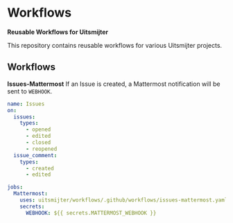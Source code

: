 # Workflows
**Reusable Workflows for Uitsmijter**

This repository contains reusable workflows for various Uitsmijter projects.

## Workflows
**Issues-Mattermost**
If an Issue is created, a Mattermost notification will be sent to `WEBHOOK`.
```yaml
name: Issues
on:
  issues:
    types:
      - opened
      - edited
      - closed
      - reopened
  issue_comment:
    types:
      - created
      - edited

jobs:
  Mattermost:
    uses: uitsmijter/workflows/.github/workflows/issues-mattermost.yaml@main
    secrets:
      WEBHOOK: ${{ secrets.MATTERMOST_WEBHOOK }}
```
